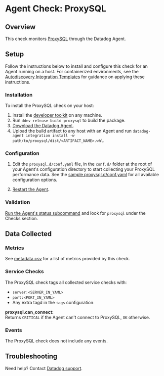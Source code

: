 # Agent Check: ProxySQL

## Overview

This check monitors [ProxySQL][1] through the Datadog Agent.

## Setup

Follow the instructions below to install and configure this check for an Agent running on a host. For containerized environments, see the [Autodiscovery Integration Templates][2] for guidance on applying these instructions.

### Installation

To install the ProxySQL check on your host:

1. Install the [developer toolkit][8] on any machine.
2. Run `ddev release build proxysql` to build the package.
3. [Download the Datadog Agent][9].
4. Upload the build artifact to any host with an Agent and run `datadog-agent integration install -w path/to/proxysql/dist/<ARTIFACT_NAME>.whl`.

### Configuration

1. Edit the `proxysql.d/conf.yaml` file, in the `conf.d/` folder at the root of your Agent's configuration directory to start collecting your ProxySQL performance data. See the [sample proxysql.d/conf.yaml][3] for all available configuration options.

2. [Restart the Agent][4].

### Validation

[Run the Agent's status subcommand][5] and look for `proxysql` under the Checks section.

## Data Collected

### Metrics

See [metadata.csv][6] for a list of metrics provided by this check.

### Service Checks

The ProxySQL check tags all collected service checks with:

- `server:<SERVER_IN_YAML>`
- `port:<PORT_IN_YAML>`
- Any extra tagd in the `tags` configuration

**proxysql.can_connect**:<br>
Returns `CRITICAL` if the Agent can't connect to ProxySQL, `OK` otherwise.

### Events

The ProxySQL check does not include any events.

## Troubleshooting

Need help? Contact [Datadog support][7].

[1]: https://proxysql.com/
[2]: https://docs.datadoghq.com/agent/autodiscovery/integrations
[3]: https://github.com/DataDog/integrations-core/blob/master/proxysql/datadog_checks/proxysql/data/conf.yaml.example
[4]: https://docs.datadoghq.com/agent/guide/agent-commands/#start-stop-and-restart-the-agent
[5]: https://docs.datadoghq.com/agent/guide/agent-commands/#agent-status-and-information
[6]: https://github.com/DataDog/integrations-core/blob/master/proxysql/metadata.csv
[7]: https://docs.datadoghq.com/help
[8]: https://docs.datadoghq.com/developers/integrations/new_check_howto/#developer-toolkit
[9]: https://app.datadoghq.com/account/settings#agent
